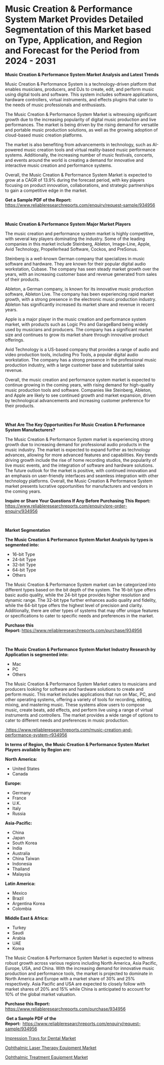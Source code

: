 <p><h1>Music Creation & Performance System Market Provides Detailed Segmentation of this Market based on Type, Application, and Region and Forecast for the Period from 2024 - 2031</h1></p><p><strong>Music Creation & Performance System Market Analysis and Latest Trends</strong></p>
<p><p>Music Creation & Performance System is a technology-driven platform that enables musicians, producers, and DJs to create, edit, and perform music using digital tools and software. This system includes software applications, hardware controllers, virtual instruments, and effects plugins that cater to the needs of music professionals and enthusiasts.</p><p>The Music Creation & Performance System Market is witnessing significant growth due to the increasing popularity of digital music production and live performances. The market is being driven by the rising demand for versatile and portable music production solutions, as well as the growing adoption of cloud-based music creation platforms.</p><p>The market is also benefiting from advancements in technology, such as AI-powered music creation tools and virtual reality-based music performance systems. Additionally, the increasing number of music festivals, concerts, and events around the world is creating a demand for innovative and interactive music creation and performance systems.</p><p>Overall, the Music Creation & Performance System Market is expected to grow at a CAGR of 13.9% during the forecast period, with key players focusing on product innovation, collaborations, and strategic partnerships to gain a competitive edge in the market.</p></p>
<p><strong>Get a Sample PDF of the Report:&nbsp;</strong> <a href="https://www.reliableresearchreports.com/enquiry/request-sample/934956">https://www.reliableresearchreports.com/enquiry/request-sample/934956</a></p>
<p>&nbsp;</p>
<p><strong>Music Creation & Performance System Major Market Players</strong></p>
<p><p>The music creation and performance system market is highly competitive, with several key players dominating the industry. Some of the leading companies in this market include Steinberg, Ableton, Image-Line, Apple, Avid Technology, Propellerhead Software, Cockos, and PreSonus.</p><p>Steinberg is a well-known German company that specializes in music software and hardware. They are known for their popular digital audio workstation, Cubase. The company has seen steady market growth over the years, with an increasing customer base and revenue generated from sales of their products.</p><p>Ableton, a German company, is known for its innovative music production software, Ableton Live. The company has been experiencing rapid market growth, with a strong presence in the electronic music production industry. Ableton has significantly increased its market share and revenue in recent years.</p><p>Apple is a major player in the music creation and performance system market, with products such as Logic Pro and GarageBand being widely used by musicians and producers. The company has a significant market size and continues to grow its market share through innovative product offerings.</p><p>Avid Technology is a US-based company that provides a range of audio and video production tools, including Pro Tools, a popular digital audio workstation. The company has a strong presence in the professional music production industry, with a large customer base and substantial sales revenue.</p><p>Overall, the music creation and performance system market is expected to continue growing in the coming years, with rising demand for high-quality music production tools and software. Companies like Steinberg, Ableton, and Apple are likely to see continued growth and market expansion, driven by technological advancements and increasing customer preference for their products.</p></p>
<p>&nbsp;</p>
<p><strong>What Are The Key Opportunities For Music Creation & Performance System Manufacturers?</strong></p>
<p><p>The Music Creation & Performance System market is experiencing strong growth due to increasing demand for professional audio products in the music industry. The market is expected to expand further as technology advances, allowing for more advanced features and capabilities. Key trends driving growth include the rise of home recording studios, the popularity of live music events, and the integration of software and hardware solutions. The future outlook for the market is positive, with continued innovation and an emphasis on user-friendly interfaces and seamless integration with other technology platforms. Overall, the Music Creation & Performance System market presents lucrative opportunities for manufacturers and vendors in the coming years.</p></p>
<p><strong>Inquire or Share Your Questions If Any Before Purchasing This Report:</strong> <a href="https://www.reliableresearchreports.com/enquiry/pre-order-enquiry/934956">https://www.reliableresearchreports.com/enquiry/pre-order-enquiry/934956</a></p>
<p>&nbsp;</p>
<p><strong>Market Segmentation</strong></p>
<p><strong>The Music Creation & Performance System Market Analysis by types is segmented into:</strong></p>
<p><ul><li>16-bit Type</li><li>24-bit Type</li><li>32-bit Type</li><li>64-bit Type</li><li>Others</li></ul></p>
<p><p>The Music Creation & Performance System market can be categorized into different types based on the bit depth of the system. The 16-bit type offers basic audio quality, while the 24-bit type provides higher resolution and dynamic range. The 32-bit type further enhances audio quality and fidelity, while the 64-bit type offers the highest level of precision and clarity. Additionally, there are other types of systems that may offer unique features or specifications to cater to specific needs and preferences in the market.</p></p>
<p><strong>Purchase this Report:&nbsp;</strong><a href="https://www.reliableresearchreports.com/purchase/934956">https://www.reliableresearchreports.com/purchase/934956</a></p>
<p>&nbsp;</p>
<p><strong>The Music Creation & Performance System Market Industry Research by Application is segmented into:</strong></p>
<p><ul><li>Mac</li><li>PC</li><li>Others</li></ul></p>
<p><p>The Music Creation & Performance System Market caters to musicians and producers looking for software and hardware solutions to create and perform music. This market includes applications that run on Mac, PC, and other operating systems, offering a variety of tools for recording, editing, mixing, and mastering music. These systems allow users to compose music, create beats, add effects, and perform live using a range of virtual instruments and controllers. The market provides a wide range of options to cater to different needs and preferences in music production.</p></p>
<p><a href="https://www.reliableresearchreports.com/music-creation-and-performance-system-r934956">&nbsp;https://www.reliableresearchreports.com/music-creation-and-performance-system-r934956</a></p>
<p><strong>In terms of Region, the Music Creation & Performance System Market Players available by Region are:</strong></p>
<p>
    <p> <strong> North America: </strong>
        <ul>
            <li>United States</li>
            <li>Canada</li>
        </ul>
        </p> 
    <p> <strong> Europe: </strong>
        <ul>
            <li>Germany</li>
            <li>France</li>
            <li>U.K.</li>
            <li>Italy</li>
            <li>Russia</li>
        </ul>
        </p> 
    <p> <strong> Asia-Pacific: </strong>
        <ul>
            <li>China</li>
            <li>Japan</li>
            <li>South Korea</li>
            <li>India</li>
            <li>Australia</li>
            <li>China Taiwan</li>
            <li>Indonesia</li>
            <li>Thailand</li>
            <li>Malaysia</li>
        </ul>
        </p> 
    <p> <strong> Latin America: </strong>
        <ul>
            <li>Mexico</li>
            <li>Brazil</li>
            <li>Argentina Korea</li>
            <li>Colombia</li>
        </ul>
        </p> 
    <p> <strong> Middle East & Africa: </strong>
        <ul>
            <li>Turkey</li>
            <li>Saudi</li>
            <li>Arabia</li>
            <li>UAE</li>
            <li>Korea</li>
        </ul>
    </p>
    </p>
<p><p>The Music Creation & Performance System Market is expected to witness robust growth across various regions including North America, Asia Pacific, Europe, USA, and China. With the increasing demand for innovative music production and performance tools, the market is projected to dominate in North America and Europe with a market share of 30% and 25% respectively. Asia Pacific and USA are expected to closely follow with market shares of 20% and 15% while China is anticipated to account for 10% of the global market valuation.</p></p>
<p><strong>Purchase this Report: </strong><a href="https://www.reliableresearchreports.com/purchase/934956">https://www.reliableresearchreports.com/purchase/934956</a></p>
<p>&nbsp;<strong>Get a Sample PDF of the Report:&nbsp;&nbsp;</strong><a href="https://www.reliableresearchreports.com/enquiry/request-sample/934956">https://www.reliableresearchreports.com/enquiry/request-sample/934956</a></p>
<p><strong></strong></p>
<p><p><a href="https://github.com/Gilanghao0/Market-Research-Report-List-1/blob/main/impression-trays-for-dental-market.md">Impression Trays for Dental Market</a></p><p><a href="https://github.com/lukmanduiky01/Market-Research-Report-List-1/blob/main/ophthalmic-laser-therapy-equipment-market.md">Ophthalmic Laser Therapy Equipment Market</a></p><p><a href="https://github.com/theanastasiyah/Market-Research-Report-List-1/blob/main/ophthalmic-treatment-equipment-market.md">Ophthalmic Treatment Equipment Market</a></p></p>